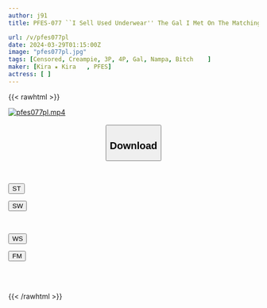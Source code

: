 ```yaml
---
author: j91
title: PFES-077 ``I Sell Used Underwear'' The Gal I Met On The Matching App Turned Out To Be A Convenient, Unparalleled Slut With An Instant Pussy! Vol.3

url: /v/pfes077pl
date: 2024-03-29T01:15:00Z
image: "pfes077pl.jpg"
tags: [Censored, Creampie, 3P, 4P, Gal, Nampa, Bitch	]
maker: [Kira ★ Kira   , PFES]
actress: [ ]
---
```



{{< rawhtml >}}

<div class="video" data-videoid="mP21OR3brGFBpm">
    <a href="javascript:;">
        <img src="/v/pfes077pl/pfes077pl.jpg" width="WIDTH" height="HEIGHT" alt="pfes077pl.mp4" loading="lazy">
    </a>
</div>

<script type="text/javascript" src="https://j91.asia/asset/on-demand-st.js"></script>

<br>
  <link rel="stylesheet" href="https://j91.asia/asset/bs5.css">
  
  <center>
  <button class="btn btn-primary" type="button" data-bs-toggle="collapse" data-bs-target=".multi-collapse" aria-expanded="false" aria-controls="multiCollapseExample1 multiCollapseExample2"><h2>Download</h2></button></center>
</p>
<div class="row">
  <div class="col">
    <div class="collapse multi-collapse" id="multiCollapseExample1">
      <div class="card card-body">
	      	      <br>
<div class="buttons">  
<p><a href="https://streamtape.to/v/mP21OR3brGFBpm" target="_blank"><button class="btn-hover color-3"><i class="fa fa-download"></i> ST</button></a></p>
<p><a href="https://asnwish.com/azrqfmh9w703" target="_blank"><button class="btn-hover color-2"><i class="fa fa-download"></i> SW</button></a></p></div>
    </div>
  </div>
</div>
  <div class="col">
    <div class="collapse multi-collapse" id="multiCollapseExample2">
      <div class="card card-body">
	      <br>
<div class="buttons">
<p><a href="https://wolfstream.tv/969471f6ep4o"><button class="btn-hover color-9"><i class="fa fa-download"></i> WS</button></a></p>
<p><a href="https://filemoon.sx/d/9ujqzk2ug5ad"><button class="btn-hover color-8"><i class="fa fa-download"></i> FM</button></a></p></div>
<br><br>
      </div>
    </div>
  </div>
</div>

{{< /rawhtml >}}